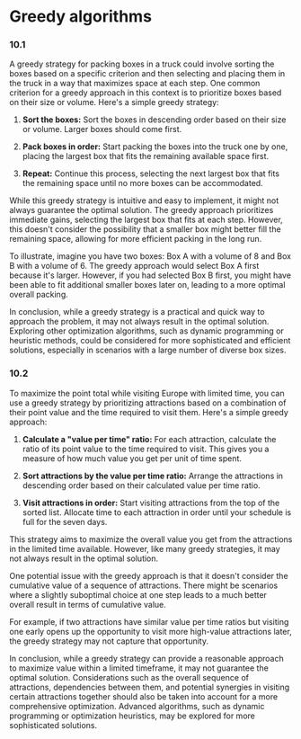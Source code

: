 # Greedy algorithms

### 10.1
A greedy strategy for packing boxes in a truck could involve sorting the boxes based on a specific criterion and then selecting and placing them in the truck in a way that maximizes space at each step. One common criterion for a greedy approach in this context is to prioritize boxes based on their size or volume. Here's a simple greedy strategy:

1. **Sort the boxes:** Sort the boxes in descending order based on their size or volume. Larger boxes should come first.

2. **Pack boxes in order:** Start packing the boxes into the truck one by one, placing the largest box that fits the remaining available space first.

3. **Repeat:** Continue this process, selecting the next largest box that fits the remaining space until no more boxes can be accommodated.

While this greedy strategy is intuitive and easy to implement, it might not always guarantee the optimal solution. The greedy approach prioritizes immediate gains, selecting the largest box that fits at each step. However, this doesn't consider the possibility that a smaller box might better fill the remaining space, allowing for more efficient packing in the long run.

To illustrate, imagine you have two boxes: Box A with a volume of 8 and Box B with a volume of 6. The greedy approach would select Box A first because it's larger. However, if you had selected Box B first, you might have been able to fit additional smaller boxes later on, leading to a more optimal overall packing.

In conclusion, while a greedy strategy is a practical and quick way to approach the problem, it may not always result in the optimal solution. Exploring other optimization algorithms, such as dynamic programming or heuristic methods, could be considered for more sophisticated and efficient solutions, especially in scenarios with a large number of diverse box sizes.

### 10.2
To maximize the point total while visiting Europe with limited time, you can use a greedy strategy by prioritizing attractions based on a combination of their point value and the time required to visit them. Here's a simple greedy approach:

1. **Calculate a "value per time" ratio:** For each attraction, calculate the ratio of its point value to the time required to visit. This gives you a measure of how much value you get per unit of time spent.

2. **Sort attractions by the value per time ratio:** Arrange the attractions in descending order based on their calculated value per time ratio.

3. **Visit attractions in order:** Start visiting attractions from the top of the sorted list. Allocate time to each attraction in order until your schedule is full for the seven days.

This strategy aims to maximize the overall value you get from the attractions in the limited time available. However, like many greedy strategies, it may not always result in the optimal solution.

One potential issue with the greedy approach is that it doesn't consider the cumulative value of a sequence of attractions. There might be scenarios where a slightly suboptimal choice at one step leads to a much better overall result in terms of cumulative value.

For example, if two attractions have similar value per time ratios but visiting one early opens up the opportunity to visit more high-value attractions later, the greedy strategy may not capture that opportunity.

In conclusion, while a greedy strategy can provide a reasonable approach to maximize value within a limited timeframe, it may not guarantee the optimal solution. Considerations such as the overall sequence of attractions, dependencies between them, and potential synergies in visiting certain attractions together should also be taken into account for a more comprehensive optimization. Advanced algorithms, such as dynamic programming or optimization heuristics, may be explored for more sophisticated solutions.